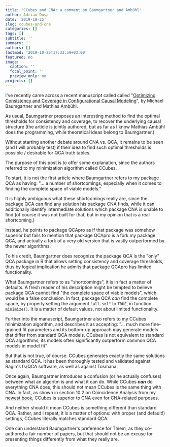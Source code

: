 ```yaml
---
title: 'CCubes and CNA: a comment on Baumgartner and Ambühl'
author: Adrian Dușa
date: '2019-10-25'
slug: ccubes-and-cna
categories: []
tags: []
subtitle: ''
summary: ''
authors: []
lastmod: '2019-10-25T17:33:59+03:00'
featured: no
image:
  caption: ''
  focal_point: ''
  preview_only: no
projects: []
---
```



I've recently came across a recent manuscript called called "[Optimizing Consistency and Coverage in Configurational Causal Modeling](https://people.uib.no/mba110/docs/ConCovOpt.pdf)", by Michael Baumgartner and Mathias Ambühl.

As usual, Baumgartner proposes an interesting method to find the optimal thresholds for consistency and coverage, to recover the underlying causal structure (the article is jointly authored, but as far as I know Mathias Ambühl does the programming, while theoretical ideas belong to Baumgartner.)

Without starting another debate around CNA vs. QCA, it remains to be seen (and I will probably test) if their idea to find such optimal thresholds is possible / desirable for QCA truth tables.

The purpose of this post is to offer some explanation, since the authors referred to my minimization algorithm called CCubes.

To start, it is not the first article where Baumgartner refers to my package QCA as having: "... a number of shortcomings, especially when it comes to finding the complete space of viable models."

It is highly ambiguous what these shortcomings really are, since the package QCA can find any solution his package CNA finds, while it can additionally identify intermediate solutions which package CNA is unable to find (of course it was not built for that, but in my opinion that is a real shortcoming.)

Instead, he points to package QCApro as if that package was somehow superior but fails to mention that package QCApro is a fork my package QCA, and actually a fork of a very old version that is vastly outperformed by the newer algorithms.

To his credit, Baumgartner does recognize the package QCA is the "only" QCA package in R that allows setting consistency and coverage thresholds, thus by logical implication he admits that package QCApro has limited functionality.

What Baumgartner refers to as "shortcomings", it is in fact a matter of defaults. A fresh reader of his description might be tempted to believe package QCA cannot find "the complete space of viable models", which would be a false conclusion. In fact, package QCA *can* find the complete space, by properly setting the argument `"all.sol"` to `TRUE`, in function `minimize()`. It is a matter of default values, not about limited functionality.

Further into the manuscript, Baumgartner also refers to my CCubes minimization algorithm, and describes it as accepting: 
"... much more fine-grained fit parameters and its bottom-up approach may generate models that differ from standard QCA models. CCubes is not equivalent to standard QCA algorithms; its models often significantly outperform common QCA models in model fit"

But that is not true, of course. CCubes generates exactly the same solutions as standard QCA. It has been thoroughly tested and validated against Ragin's fs/QCA software, as well as against Tosmana.

Once again, Baumgartner introduces a confusion (or he actually confuses) between what an algoritm is and what it can do. While CCubes ***can*** do everything CNA does, this should not mean CCubes is the same thing with CNA. In fact, as shown in section 10.2 on Coincidence Analysis from my [newest book](https://www.springer.com/gp/book/9783319756677), CCubes is superior to CNA even for CNA-related purposes.

And neither should it mean CCubes is something different than standard QCA. Rather, and I repeat, it is a matter of options: with proper (and default!) settings, CCubes literally matches standard QCA.

One can understand Baumgartner's preference for Thiem, as they co-authored a fair number of papers, but that should not be an excuse for presenting things differently from what they really are.
